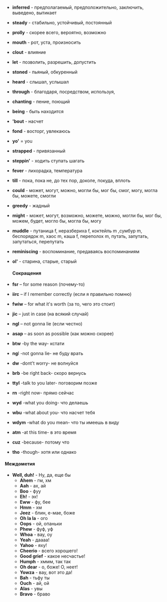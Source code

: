 
- **inferred** - предполагаемый, предположительно, заключить, выведено, вытикает

- **steady** - стабильно, устойчивый, постоянный

- **prolly** - скорее всего, вероятно, возможно

- **mouth** - рот, уста, произносить

- **clout** - влияние

- **let** - позволить, разрешить, допустить

- **stoned** - пьяный, обкуренный

- **heard** - слышал, услышал

- **through** - благодаря, посредством, используя,

- **chanting** - пение, поющий

- **being** - быть находится

- **'bout** - насчет

- **fond** - восторг, увлекаюсь

- **yo'** = you

- **strapped** - привязанный

- **steppin'** - ходить ступать шагать

- **fever** - лихорадка, температура

- **till** - пока, пока не, до тех пор, доколе, покуда, вплоть

- **could** -  может, могут, можно, могли бы, мог бы, смог, могу, могла бы, можете, смогли

- **greedy** - жадный

- **might** -  может, могут, возможно, можете, можно, могли бы, мог бы, можем, будет, могло бы, могла бы, могу

- **muddle** - путаница f, неразбериха f, коктейль m ,сумбур m, беспорядок m, хаос m, каша f, переполох m, путать, запутать, запутаться, перепутать

- **reminiscing** - воспоминание, предаваясь воспоминаниям

- **ol'** - старина, старые, старый
  
  #### Сокращения
  
-   **fsr** – for some reason (почему-то)
  
- **iirc** – if I remember correctly (если я правильно помню) 
  
- **fwiw** – for what it's worth (за то, чего это стоит)
  
- **jic** – just in case (на всякий случай)
  
- **ngl** – not gonna lie (если честно)
  
- **asap** – as soon as possible (как можно скорее)

- **btw** -by the way- кстати

- **ng**l -not gonna lie- не буду врать

- **dw** -dont't worry- не волнуйся

- **brb** -be right back- скоро вернусь

- **ttyl** -talk to you later- поговорим позже

- **rn** -right now- прямо сейчас

- **wyd** -what you doing- что делаешь

- **wbu** -what about you- что насчет тебя

- **wdym** -what do you mean- что ты имеешь в виду

- **atm** -at this time- в это время

- **cuz** -because- потому что

- **tho** -though- хотя или однако
  
####       Междометия
- **Well, duh!** - Ну, да, еще бы
  - **Ahem** - гм, хм
  - **Aah** - ах, ай
  - **Boo** - фуу
  - **Eh!** - эх!
  - **Eww** - фу, бее
  - **Hmm** - хм
  - **Jeez** - блин, е-мае, боже
  - **Oh la la** - ого
  - **Oops** - ой, опаньки
  - **Phew** - фуф, уф
  - **Whoa** - вау, оу
  - **Yeah** - даааа!
  - **Yahoo** - яху!
  - **Cheerio** - всего хорошего!
  - **Good grief** - какое несчастье!
  - **Humph** - хммм, так так
  - **Oh dear** - о, боже! О, неет!
  - **Yowza** - вау, вот это да!
  - **Bah** - тьфу ты
  - **Ouch** - ай, ой
  - **Alas** - увы
  - **Bravo** - браво
  